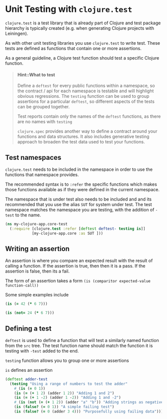 # Unit Testing with `clojure.test`

`clojure.test` is a test library that is already part of Clojure and test package hierarchy is typically created (e.g. when generating Clojure projects with Leiningen).

As with other unit testing libraries you use `clojure.test` to write test.  These tests are defined as functions that contain one or more assertions.

As a general guideline, a Clojure test function should test a specific Clojure function.


> #### Hint::What to test
> Define a `deftest` for every public functions within a namespace, so the contract / api for each namespace is testable and will highlight obvious regressions.
> The `testing` function can be used to group assertions for a particular `deftest`, so different aspects of the tests can be grouped together.
>
> Test reports contain only the names of the `deftest` functions, as there are no names with `testing`
>
> `clojure.spec` provides another way to define a contract around your functions and data structures.  It also includes generative testing approach to broaden the test data used to test your functions.


## Test namespaces

`clojure.test` needs to be included in the namespace in order to use the functions that namespace provides.

The recommended syntax is to `:refer` the specific functions which makes those functions available as if they were defined in the current namespace.

The namespace that is under test also needs to be included and and its recommended that you use the alias `SUT` for system under test.  The test namespace matches the namespace you are testing, with the addition of `-test` to the name.

```clojure
(ns my-clojure-app.core-test
  (:require [clojure.test :refer [deftest deftest- testing is]]
            [my-clojure-app.core :as SUT ]))
```


## Writing an assertion

An assertion is where you compare an expected result with the result of calling a function.  If the assertion is true, then then it is a pass.  If the assertion is false, then its a fail.

The form of an assertion takes a form `(is (comparitor expected-value function-call))`

Some simple examples include
```clojure
(is (= 42 (* 6 7)))

(is (not= 24 (* 6 7)))
```


## Defining a test

`deftest` is used to define a function that will test a similarly named function from the `src` tree.  The test function name should match the function it is testing with `-test` added to the end.

`testing` function allows you to group one or more assertions

`is` defines an assertion

```clojure
(deftest adder-test
  (testing "Using a range of numbers to test the adder"
    #_(is (= 0 1))
    (is (= (+ 1 2) (adder 1 2)) "Adding 1 and 2")
    (is (= (+ 1 -2) (adder 1 -2)) "Adding 1 and -2")
    #_(is (not (= (+ 1 2)) (adder "a" "b")) "Adding strings as negative test")
    (is (false? (= 0 1)) "A simple failing test")
    (is (false? (= 0 (adder 3 4))) "Purposefully using failing data")))
```
